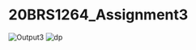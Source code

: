 # 20BRS1264_Assignment3
![Output3](https://user-images.githubusercontent.com/94631731/150973380-5baa4633-e8ee-4d47-9849-9335d80524d3.png)
![dp](https://user-images.githubusercontent.com/94631731/154797417-f6a5cd45-ee55-4dd3-9179-1343bd4441c7.jpg)
